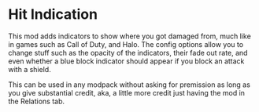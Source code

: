 # Hit Indication
This mod adds indicators to show where you got damaged from, much like in games such as Call of Duty, and Halo.
The config options allow you to change stuff such as the opacity of the indicators, their fade out rate, and even whether a blue block indicator should appear if you block an attack with a shield.


This can be used in any modpack without asking for premission as long as you give substantial credit, aka, a little more credit just having the mod in the Relations tab.
